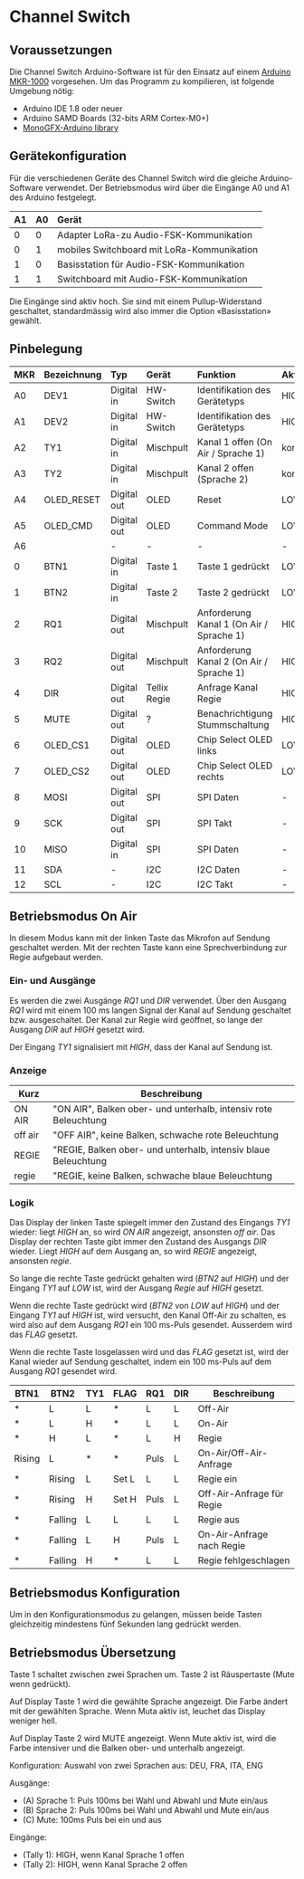 # Channel Switch

## Voraussetzungen

Die Channel Switch Arduino-Software ist für den Einsatz auf einem [Arduino MKR-1000](https://store.arduino.cc/arduino-mkr1000) vorgesehen. Um das Programm zu kompilieren, ist folgende Umgebung nötig:

* Arduino IDE 1.8 oder neuer
* Arduino SAMD Boards (32-bits ARM Cortex-M0+)
* [MonoGFX-Arduino library](https://github.com/r0the/monogfx-arduino)

## Gerätekonfiguration

Für die verschiedenen Geräte des Channel Switch wird die gleiche Arduino-Software verwendet. Der Betriebsmodus wird über die Eingänge A0 und A1 des Arduino festgelegt.

| A1  | A0  | Gerät                                      |
|:--- |:--- |:------------------------------------------ |
| 0   | 0   | Adapter LoRa-zu Audio-FSK-Kommunikation    |
| 0   | 1   | mobiles Switchboard mit LoRa-Kommunikation |
| 1   | 0   | Basisstation für Audio-FSK-Kommunikation   |
| 1   | 1   | Switchboard mit Audio-FSK-Kommunikation    |

Die Eingänge sind aktiv hoch. Sie sind mit einem Pullup-Widerstand geschaltet, standardmässig wird also immer die Option «Basisstation» gewählt.

## Pinbelegung

| MKR | Bezeichnung | Typ         | Gerät        | Funktion                                 | Aktiv          |
|:--- |:----------- |:----------- |:------------ |:---------------------------------------- |:-------------- |
| A0  | DEV1        | Digital in  | HW-Switch    | Identifikation des Gerätetyps            | HIGH           |
| A1  | DEV2        | Digital in  | HW-Switch    | Identifikation des Gerätetyps            | HIGH           |
| A2  | TY1         | Digital in  | Mischpult    | Kanal 1 offen (On Air / Sprache 1)       | konfigurierbar |
| A3  | TY2         | Digital in  | Mischpult    | Kanal 2 offen (Sprache 2)                | konfigurierbar |
| A4  | OLED_RESET  | Digital out | OLED         | Reset                                    | LOW            |
| A5  | OLED_CMD    | Digital out | OLED         | Command Mode                             | LOW            |
| A6  |             | -           | -            | -                                        | -              |
| 0   | BTN1        | Digital in  | Taste 1      | Taste 1 gedrückt                         | LOW            |
| 1   | BTN2        | Digital in  | Taste 2      | Taste 2 gedrückt                         | LOW            |
| 2   | RQ1         | Digital out | Mischpult    | Anforderung Kanal 1 (On Air / Sprache 1) | HIGH           |
| 3   | RQ2         | Digital out | Mischpult    | Anforderung Kanal 2 (On Air / Sprache 1) | HIGH           |
| 4   | DIR         | Digital out | Tellix Regie | Anfrage Kanal Regie                      | HIGH           |
| 5   | MUTE        | Digital out | ?            | Benachrichtigung Stummschaltung          | HIGH           |
| 6   | OLED_CS1    | Digital out | OLED         | Chip Select OLED links                   | LOW            |
| 7   | OLED_CS2    | Digital out | OLED         | Chip Select OLED rechts                  | LOW            |
| 8   | MOSI        | Digital out | SPI          | SPI Daten                                | -              |
| 9   | SCK         | Digital out | SPI          | SPI Takt                                 | -              |
| 10  | MISO        | Digital in  | SPI          | SPI Daten                                | -              |
| 11  | SDA         | -           | I2C          | I2C Daten                                | -              |
| 12  | SCL         | -           | I2C          | I2C Takt                                 | -              |


## Betriebsmodus On Air

In diesem Modus kann mit der linken Taste das Mikrofon auf Sendung geschaltet werden. Mit der rechten Taste kann eine Sprechverbindung zur Regie aufgebaut werden.

### Ein- und Ausgänge

Es werden die zwei Ausgänge *RQ1* und *DIR* verwendet. Über den Ausgang *RQ1* wird mit einem 100 ms langen Signal der Kanal auf Sendung geschaltet bzw. ausgeschaltet. Der Kanal zur Regie wird geöffnet, so lange der Ausgang *DIR* auf *HIGH* gesetzt wird.

Der Eingang *TY1* signalisiert mit *HIGH*, dass der Kanal auf Sendung ist.

### Anzeige

| Kurz    | Beschreibung                                                    |
|---------|-----------------------------------------------------------------|
| ON AIR  | "ON AIR", Balken ober- und unterhalb, intensiv rote Beleuchtung |
| off air | "OFF AIR", keine Balken, schwache rote Beleuchtung              |
| REGIE   | "REGIE, Balken ober- und unterhalb, intensiv blaue Beleuchtung  |
| regie   | "REGIE, keine Balken, schwache blaue Beleuchtung                |

### Logik

Das Display der linken Taste spiegelt immer den Zustand des Eingangs *TY1* wieder: liegt *HIGH* an, so wird *ON AIR* angezeigt, ansonsten *off air*. Das Display der rechten Taste gibt immer den Zustand des Ausgangs *DIR* wieder. Liegt *HIGH* auf dem Ausgang an, so wird *REGIE* angezeigt, ansonsten *regie*.

So lange die rechte Taste gedrückt gehalten wird (*BTN2* auf *HIGH*) und der Eingang *TY1* auf *LOW* ist, wird der Ausgang *Regie* auf *HIGH* gesetzt.

Wenn die rechte Taste gedrückt wird (*BTN2* von *LOW* auf *HIGH*) und der Eingang *TY1* auf *HIGH* ist, wird versucht, den Kanal Off-Air zu schalten, es wird also auf dem Ausgang *RQ1* ein 100 ms-Puls gesendet. Ausserdem wird das *FLAG* gesetzt.

Wenn die rechte Taste losgelassen wird und das *FLAG* gesetzt ist, wird der Kanal wieder auf Sendung geschaltet, indem ein 100 ms-Puls auf dem Ausgang *RQ1* gesendet wird.

| BTN1    | BTN2    | TY1     | FLAG  | RQ1    | DIR   | Beschreibung              |
|---------|---------|---------|-------|--------|-------|---------------------------|
| *       | L       | L       | *     | L      | L     | Off-Air                   |
| *       | L       | H       | *     | L      | L     | On-Air                    |
| *       | H       | L       | *     | L      | H     | Regie                     |
| Rising  | L       | *       | *     | Puls   | L     | On-Air/Off-Air-Anfrage    |
| *       | Rising  | L       | Set L | L      | L     | Regie ein                 |
| *       | Rising  | H       | Set H | Puls   | L     | Off-Air-Anfrage für Regie |
| *       | Falling | L       | L     | L      | L     | Regie aus                 |
| *       | Falling | L       | H     | Puls   | L     | On-Air-Anfrage nach Regie |
| *       | Falling | H       | *     | L      | L     | Regie fehlgeschlagen      |

## Betriebsmodus Konfiguration

Um in den Konfigurationsmodus zu gelangen, müssen beide Tasten gleichzeitig mindestens fünf Sekunden lang gedrückt werden.

## Betriebsmodus Übersetzung

Taste 1 schaltet zwischen zwei Sprachen um.
Taste 2 ist Räuspertaste (Mute wenn gedrückt).

Auf Display Taste 1 wird die gewählte Sprache angezeigt.
Die Farbe ändert mit der gewählten Sprache.
Wenn Muta aktiv ist, leuchet das Display weniger hell.

Auf Display Taste 2 wird MUTE angezeigt.
Wenn Mute aktiv ist, wird die Farbe intensiver und die Balken ober- und unterhalb angezeigt.

Konfiguration: Auswahl von zwei Sprachen aus: DEU, FRA, ITA, ENG

Ausgänge:
- (A) Sprache 1: Puls 100ms bei Wahl und Abwahl und Mute ein/aus
- (B) Sprache 2: Puls 100ms bei Wahl und Abwahl und Mute ein/aus
- (C) Mute: 100ms Puls bei ein und aus

Eingänge:
- (Tally 1): HIGH, wenn Kanal Sprache 1 offen
- (Tally 2): HIGH, wenn Kanal Sprache 2 offen
